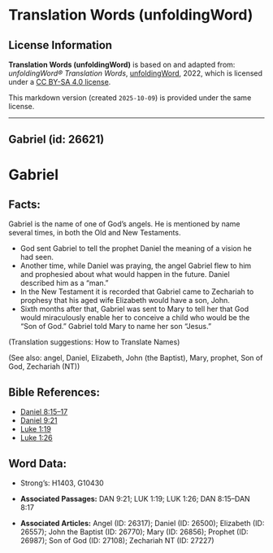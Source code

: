 # Translation Words (unfoldingWord)

## License Information

**Translation Words (unfoldingWord)** is based on and adapted from: _unfoldingWord® Translation Words_, [unfoldingWord](https://unfoldingword.org/utw), 2022, which is licensed under a [CC BY-SA 4.0 license](https://creativecommons.org/licenses/by-sa/4.0/legalcode.en).

This markdown version (created `2025-10-09`) is provided under the same license.



--------------------------------

## Gabriel (id: 26621)

Gabriel
=======

Facts:
------

Gabriel is the name of one of God’s angels. He is mentioned by name several times, in both the Old and New Testaments.

* God sent Gabriel to tell the prophet Daniel the meaning of a vision he had seen.
* Another time, while Daniel was praying, the angel Gabriel flew to him and prophesied about what would happen in the future. Daniel described him as a “man.”
* In the New Testament it is recorded that Gabriel came to Zechariah to prophesy that his aged wife Elizabeth would have a son, John.
* Sixth months after that, Gabriel was sent to Mary to tell her that God would miraculously enable her to conceive a child who would be the “Son of God.” Gabriel told Mary to name her son “Jesus.”

(Translation suggestions: How to Translate Names)

(See also: angel, Daniel, Elizabeth, John (the Baptist), Mary, prophet, Son of God, Zechariah (NT))

Bible References:
-----------------

* [Daniel 8:15–17](https://ref.ly/Dan8:15-Dan8:17)
* [Daniel 9:21](https://ref.ly/Dan9:21)
* [Luke 1:19](https://ref.ly/Luke1:19)
* [Luke 1:26](https://ref.ly/Luke1:26)

Word Data:
----------

* Strong’s: H1403, G10430

* **Associated Passages:** DAN 9:21; LUK 1:19; LUK 1:26; DAN 8:15–DAN 8:17
* **Associated Articles:** Angel (ID: 26317); Daniel (ID: 26500); Elizabeth (ID: 26557); John the Baptist (ID: 26770); Mary (ID: 26856); Prophet (ID: 26987); Son of God (ID: 27108); Zechariah NT (ID: 27227)

